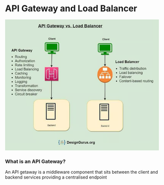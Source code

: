 # API Gateway and Load Balancer

![Difference between API Gateway and Load Balancer](image.png)

### What is an API Gateway?
An API getaway is a middleware component that sits between the client and backend services providing a centralised endpoint 